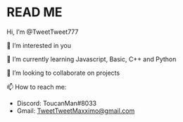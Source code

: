 # READ ME

Hi, I’m @TweetTweet777

👀 I’m interested in you

🌱 I’m currently learning Javascript, Basic, C++ and Python

💞️ I’m looking to collaborate on projects

📫 How to reach me:
- Discord: ToucanMan#8033
- Gmail:   TweetTweetMaxximo@gmail.com

<!---
TweetTweet777/TweetTweet777 is a ✨ special ✨ repository because its `README.md` (this file) appears on your GitHub profile.
You can click the Preview link to take a look at your changes.
--->
